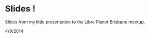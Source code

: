 Slides !
========

Slides from my little presentation to the Libre Planet Brisbane meetup.

4/9/2014

